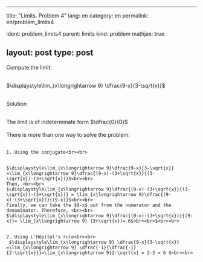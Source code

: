 ---
 title: "Limits. Problem 4"
 lang: en
 category: en
 permalink: en/problem_limits4
 
 ident: problem_limits4
 parent: limits
 kind: problem
 mathjax: true
 
 layout: post
 type: post
 ---
 
 <div>
 Compute the limit: <br><br>
 
 $\displaystyle\lim_{x\longrightarrow 9} \dfrac{9-x}{3-\sqrt{x}}$<br><br>
 
 <div class="bcblue boxdissap">
 	Solution
 </div><br>
 
 <div class="dissap">

   The limit is of indeterminate form $\dfrac{0}{0}$<br><br>
    There is more than one way to solve the problem:<br><br>
    
    1. Using the conjugate<br><br>
    
    
    $\displaystyle\lim_{x\longrightarrow 9}\dfrac{9-x}{3-\sqrt{x}} =\lim_{x\longrightarrow 9}\dfrac{(9-x)·(3+\sqrt{x}}{(3-\sqrt{x})·(3+\sqrt{x})}$<br><br>
    Then, <br><br>
    $\displaystyle\lim_{x\longrightarrow 9}\dfrac{(9-x)·(3+\sqrt{x}}{(3-\sqrt{x})·(3+\sqrt{x})} = \lim_{x\longrightarrow 9}\dfrac{(9-x)·(3+\sqrt{x})}{(9-x)}$<br><br>
    Finally, we can take the $9-x$ out from the numerator and the denominator. Therefore, <br><br>
    $\displaystyle\lim_{x\longrightarrow 9}\dfrac{(9-x)·(3+\sqrt{x})}{(9-x)}= \lim_{x\longrightarrow 9} (3+\sqrt{x})= 6$<br><br>$<br><br>
      
      
    2. Using L'Hôpital's rule<br><br>
     $\displaystyle\lim_{x\longrightarrow 9} \dfrac{9-x}{3-\sqrt{x}} =\lim_{x\longrightarrow 9} \dfrac{-1}{\dfrac{-1}{2·\sqrt{x}}}=\lim_{x\longrightarrow 9}2·\sqrt{x} = 2·3 = 6 $<br><br>
 
 </div>
